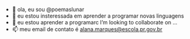 - 👋 ola, eu sou @poemaslunar
- 👀 eu estou insteressada em aprender a programar novas linguagens
- 🌱 eu estou aprender a programarc I’m looking to collaborate on ...
- 📫 meu email de contato é alana.marques@escola.pr.gov.br

